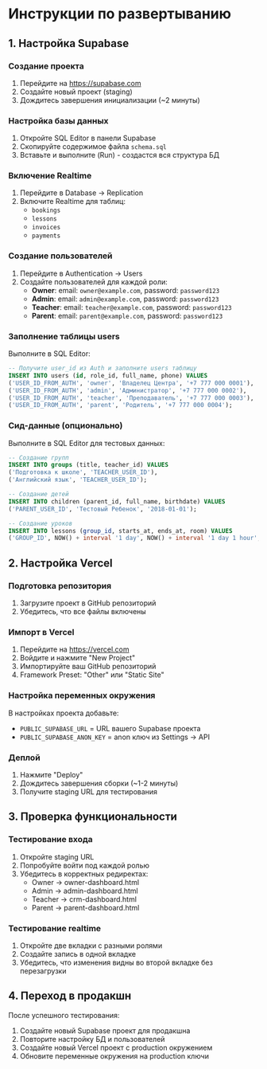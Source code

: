 # Инструкции по развертыванию

## 1. Настройка Supabase

### Создание проекта
1. Перейдите на https://supabase.com
2. Создайте новый проект (staging)
3. Дождитесь завершения инициализации (~2 минуты)

### Настройка базы данных
1. Откройте SQL Editor в панели Supabase
2. Скопируйте содержимое файла `schema.sql`
3. Вставьте и выполните (Run) - создастся вся структура БД

### Включение Realtime
1. Перейдите в Database → Replication
2. Включите Realtime для таблиц:
   - `bookings`
   - `lessons` 
   - `invoices`
   - `payments`

### Создание пользователей
1. Перейдите в Authentication → Users
2. Создайте пользователей для каждой роли:
   - **Owner**: email: `owner@example.com`, password: `password123`
   - **Admin**: email: `admin@example.com`, password: `password123`
   - **Teacher**: email: `teacher@example.com`, password: `password123`
   - **Parent**: email: `parent@example.com`, password: `password123`

### Заполнение таблицы users
Выполните в SQL Editor:
```sql
-- Получите user_id из Auth и заполните users таблицу
INSERT INTO users (id, role_id, full_name, phone) VALUES
('USER_ID_FROM_AUTH', 'owner', 'Владелец Центра', '+7 777 000 0001'),
('USER_ID_FROM_AUTH', 'admin', 'Администратор', '+7 777 000 0002'),
('USER_ID_FROM_AUTH', 'teacher', 'Преподаватель', '+7 777 000 0003'),
('USER_ID_FROM_AUTH', 'parent', 'Родитель', '+7 777 000 0004');
```

### Сид-данные (опционально)
Выполните в SQL Editor для тестовых данных:
```sql
-- Создание групп
INSERT INTO groups (title, teacher_id) VALUES
('Подготовка к школе', 'TEACHER_USER_ID'),
('Английский язык', 'TEACHER_USER_ID');

-- Создание детей
INSERT INTO children (parent_id, full_name, birthdate) VALUES
('PARENT_USER_ID', 'Тестовый Ребенок', '2018-01-01');

-- Создание уроков
INSERT INTO lessons (group_id, starts_at, ends_at, room) VALUES
('GROUP_ID', NOW() + interval '1 day', NOW() + interval '1 day 1 hour', 'Кабинет 1');
```

## 2. Настройка Vercel

### Подготовка репозитория
1. Загрузите проект в GitHub репозиторий
2. Убедитесь, что все файлы включены

### Импорт в Vercel
1. Перейдите на https://vercel.com
2. Войдите и нажмите "New Project"
3. Импортируйте ваш GitHub репозиторий
4. Framework Preset: "Other" или "Static Site"

### Настройка переменных окружения
В настройках проекта добавьте:
- `PUBLIC_SUPABASE_URL` = URL вашего Supabase проекта
- `PUBLIC_SUPABASE_ANON_KEY` = anon ключ из Settings → API

### Деплой
1. Нажмите "Deploy"
2. Дождитесь завершения сборки (~1-2 минуты)
3. Получите staging URL для тестирования

## 3. Проверка функциональности

### Тестирование входа
1. Откройте staging URL
2. Попробуйте войти под каждой ролью
3. Убедитесь в корректных редиректах:
   - Owner → owner-dashboard.html
   - Admin → admin-dashboard.html
   - Teacher → crm-dashboard.html
   - Parent → parent-dashboard.html

### Тестирование realtime
1. Откройте две вкладки с разными ролями
2. Создайте запись в одной вкладке
3. Убедитесь, что изменения видны во второй вкладке без перезагрузки

## 4. Переход в продакшн

После успешного тестирования:
1. Создайте новый Supabase проект для продакшна
2. Повторите настройку БД и пользователей
3. Создайте новый Vercel проект с production окружением
4. Обновите переменные окружения на production ключи
